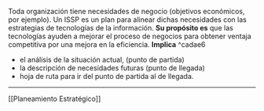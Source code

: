 Toda organización tiene necesidades de negocio (objetivos económicos, por ejemplo). Un ISSP es un plan para alinear dichas necesidades con las estrategias de tecnologías de la información.
**Su propósito es** que las tecnologías ayuden a mejorar el proceso de negocios para obtener ventaja competitiva por una mejora en la eficiencia.
**Implica**  ^cadae6
- el análisis de la situación actual, (punto de partida)
- la descripción de necesidades futuras (punto de llegada)
- hoja de ruta para ir del punto de partida al de llegada.
***
[[Planeamiento Estratégico]]